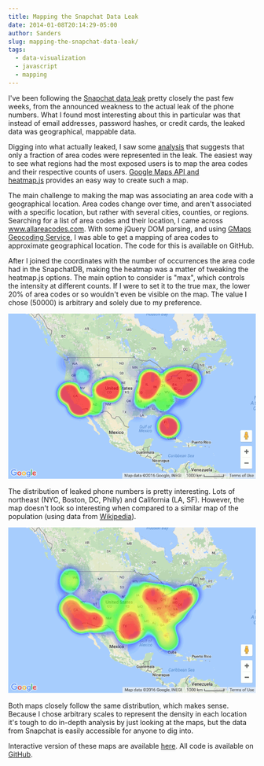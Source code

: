 ```yaml
---
title: Mapping the Snapchat Data Leak
date: 2014-01-08T20:14:29-05:00
author: Sanders
slug: mapping-the-snapchat-data-leak/
tags:
  - data-visualization
  - javascript
  - mapping
---
```

I've been following the <a href="http://arstechnica.com/security/2014/01/greyhats-expose-4-5-million-snapchat-phone-numbers-using-theoretical-hack/" target="_blank">Snapchat data leak</a> pretty closely the past few weeks, from the announced weakness to the actual leak of the phone numbers. What I found most interesting about this in particular was that instead of email addresses, password hashes, or credit cards, the leaked data was geographical, mappable data.

Digging into what actually leaked, I saw some <a href="http://www.reddit.com/r/netsec/comments/1u4xss/snapchat_phone_number_database_leaked_46_million/ceelgxi" target="_blank">analysis</a> that suggests that only a fraction of area codes were represented in the leak. The easiest way to see what regions had the most exposed users is to map the area codes and their respective counts of users. <a href="http://www.patrick-wied.at/static/heatmapjs/example-heatmap-googlemaps.html" target="_blank">Google Maps API and heatmap.js</a> provides an easy way to create such a map.

The main challenge to making the map was associating an area code with a geographical location. Area codes change over time, and aren't associated with a specific location, but rather with several cities, counties, or regions. Searching for a list of area codes and their location, I came across <a href="https://www.allareacodes.com/area-code-list.htm" target="_blank">www.allareacodes.com</a>. With some jQuery DOM parsing, and using <a href="https://developers.google.com/maps/documentation/javascript/geocoding" target="_blank">GMaps Geocoding Service</a>, I was able to get a mapping of area codes to approximate geographical location. The code for this is available on GitHub.

After I joined the coordinates with the number of occurrences the area code had in the SnapchatDB, making the heatmap was a matter of tweaking the heatmap.js options. The main option to consider is "max", which controls the intensity at different counts. If I were to set it to the true max, the lower 20% of area codes or so wouldn't even be visible on the map. The value I chose (50000) is arbitrary and solely due to my preference.

![](./snapchat.png)

The distribution of leaked phone numbers is pretty interesting. Lots of northeast (NYC, Boston, DC, Philly) and California (LA, SF). However, the map doesn't look so interesting when compared to a similar map of the population (using data from <a href="http://en.wikipedia.org/wiki/List_of_United_States_cities_by_population" target="_blank">Wikipedia</a>).

![](./uspop.png)

Both maps closely follow the same distribution, which makes sense. Because I chose arbitrary scales to represent the density in each location it's tough to do in-depth analysis by just looking at the maps, but the data from Snapchat is easily accessible for anyone to dig into.

Interactive version of these maps are available <a href="https://www.nerdshit.net/snapchat-map/" target="_blank">here</a>. All code is available on <a href="https://github.com/sedenardi/snapchat-map" target="_blank">GitHub</a>.
